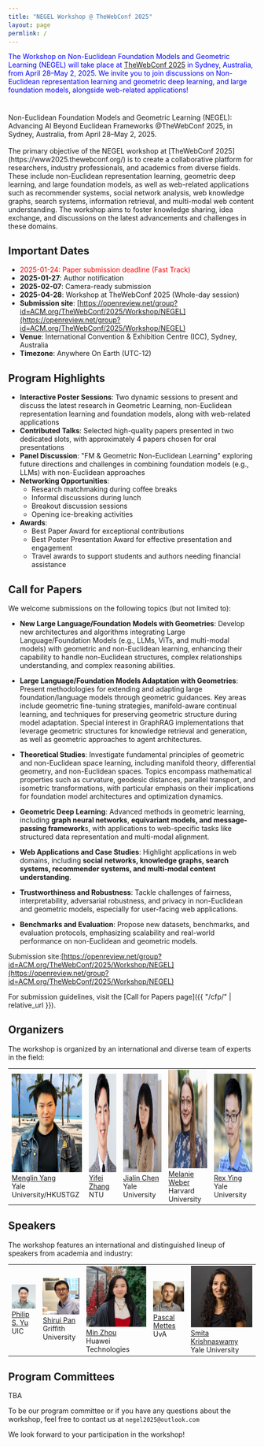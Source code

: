 ```yaml
---
title: "NEGEL Workshop @ TheWebConf 2025"
layout: page
permlink: /
---
```


<link rel="stylesheet" href="style.css">

<div style="color: blue; margin-bottom: 5ex;">
<p>The Workshop on Non-Euclidean Foundation Models and Geometric Learning (NEGEL) will take place at <a href="https://www2025.thewebconf.org/"> TheWebConf 2025</a> in Sydney, Australia, from April 28–May 2, 2025.
We invite you to join discussions on Non-Euclidean representation learning and geometric deep learning, and large foundation models, alongside web-related applications!</p>
</div>
<div class="banner-container">
 <div class="banner-overlay"></div>
 <div class="banner-text">
 Non-Euclidean Foundation Models and Geometric Learning (NEGEL): Advancing AI Beyond Euclidean Frameworks @TheWebConf 2025, in Sydney, Australia, from April 28–May 2, 2025.
 </div>
</div>

<br>
The primary objective of the NEGEL workshop at [TheWebConf 2025](https://www2025.thewebconf.org/) is to create a collaborative platform for researchers, industry professionals, and academics from diverse fields. These include non-Euclidean representation learning, geometric deep learning, and large foundation models, as well as web-related applications such as recommender systems, social network analysis, web knowledge graphs, search systems, information retrieval, and multi-modal web content understanding. The workshop aims to foster knowledge sharing, idea exchange, and discussions on the latest advancements and challenges in these domains.


## Important Dates

* <span style="color: red;">2025-01-24: Paper submission deadline (Fast Track)</span>   
* **2025-01-27**: Author notification
* **2025-02-07**: Camera-ready submission
* **2025-04-28**: Workshop at TheWebConf 2025 (Whole-day session)
* **Submission site**: [https://openreview.net/group?id=ACM.org/TheWebConf/2025/Workshop/NEGEL](https://openreview.net/group?id=ACM.org/TheWebConf/2025/Workshop/NEGEL)
* **Venue**: International Convention & Exhibition Centre (ICC), Sydney, Australia
* **Timezone**: Anywhere On Earth (UTC-12)



## Program Highlights

* **Interactive Poster Sessions**: Two dynamic sessions to present and discuss the latest research in Geometric Learning, non-Euclidean representation learning and foundation models, along with web-related applications
* **Contributed Talks**: Selected high-quality papers presented in two dedicated slots, with approximately 4 papers chosen for oral presentations
* **Panel Discussion**: "FM & Geometric Non-Euclidean Learning" exploring future directions and challenges in combining foundation models (e.g., LLMs) with non-Euclidean approaches
* **Networking Opportunities**:
  - Research matchmaking during coffee breaks
  - Informal discussions during lunch
  - Breakout discussion sessions
  - Opening ice-breaking activities
* **Awards**:
  - Best Paper Award for exceptional contributions
  - Best Poster Presentation Award for effective presentation and engagement
  - Travel awards to support students and authors needing financial assistance


## Call for Papers

We welcome submissions on the following topics (but not limited to):

- **New Large Language/Foundation Models with Geometries**: Develop new architectures and algorithms integrating Large Language/Foundation Models (e.g., LLMs, ViTs, and multi-modal models) with geometric and non-Euclidean learning, enhancing their capability to handle non-Euclidean structures, complex relationships understanding, and complex reasoning abilities.

- **Large Language/Foundation Models Adaptation with Geometries**: Present methodologies for extending and adapting large foundation/language models through geometric guidances. Key areas include geometric fine-tuning strategies, manifold-aware continual learning, and techniques for preserving geometric structure during model adaptation. Special interest in GraphRAG implementations that leverage geometric structures for knowledge retrieval and generation, as well as geometric approaches to agent architectures.

- **Theoretical Studies**: Investigate fundamental principles of geometric and non-Euclidean space learning, including manifold theory, differential geometry, and non-Euclidean spaces. Topics encompass mathematical properties such as curvature, geodesic distances, parallel transport, and isometric transformations, with particular emphasis on their implications for foundation model architectures and optimization dynamics.

- **Geometric Deep Learning**: Advanced methods in geometric learning, including **graph neural networks**, **equivariant models, and message-passing framework**s, with applications to web-specific tasks like structured data representation and multi-modal alignment.

- **Web Applications and Case Studies**: Highlight applications in web domains, including **social networks, knowledge graphs, search systems, recommender systems, and multi-modal content understanding**.

- **Trustworthiness and Robustness**: Tackle challenges of fairness, interpretability, adversarial robustness, and privacy in non-Euclidean and geometric models, especially for user-facing web applications.

- **Benchmarks and Evaluation**: Propose new datasets, benchmarks, and evaluation protocols, emphasizing scalability and real-world performance on non-Euclidean and geometric models.



Submission site:[https://openreview.net/group?id=ACM.org/TheWebConf/2025/Workshop/NEGEL](https://openreview.net/group?id=ACM.org/TheWebConf/2025/Workshop/NEGEL)

For submission guidelines, visit the [Call for Papers page]({{ "/cfp/" | relative_url }}).

## Organizers

The workshop is organized by an international and diverse team of experts in the field:

<table>
 <tr>
 <td> 
 <img src="/images/people/menglin.png?raw=true" alt="1" width=200px height=200px><br/>
 <a href="https://yangmenglin.site/">Menglin Yang</a><br/>
 Yale University/HKUSTGZ
 </td>
 <td> 
 <img src="/images/people/yifei_L.png?raw=true" alt="1" width=200px height=200px><br/>
 <a href="http://yifeiacc.github.io/">Yifei Zhang</a><br/>
 NTU
 </td>
 <td> 
 <img src="/images/people/jialin.png?raw=true" alt="1" width=200px height=200px><br/>
 <a href="https://cather-chen.github.io/">Jialin Chen</a><br/>
 Yale University
 </td>
 <td> 
 <img src="/images/people/Melanie.png?raw=true" alt="1" width=200px height=200px><br/>
 <a href="http://melanie-weber.com/">Melanie Weber</a><br/>
 Harvard University
 </td>
 <td> 
 <img src="/images/people/rex.png?raw=true" alt="1" width=200px height=200px><br/>
 <a href="https://www.cs.yale.edu/homes/ying-rex/">Rex Ying</a><br/>
 Yale University
 </td>
 </tr> 
</table>

## Speakers

The workshop features an international and distinguished lineup of speakers from academia and industry:

<table>
 <tr>
 <td>
 <img src="/images/people/philip.png" alt="Philip S. Yu">
 <br>
 <a href="https://cs.uic.edu/profiles/philip-yu/">Philip S. Yu</a>
 <br>
 UIC
 </td>
 <td>
 <img src="/images/people/shirui.png" alt="Shirui Pan">
 <br>
 <a href="https://scholar.google.com.au/citations?user=frWRJN4AAAAJ&hl=en">Shirui Pan</a>
 <br>
 Griffith University
 </td>
 <td>
 <img src="/images/people/min.png" alt="Min Zhou">
 <br>
 <a href="https://scholar.google.com/citations?user=P8WYyYIAAAAJ&hl=en">Min Zhou</a>
 <br>
 Huawei Technologies
 </td>
 <td>
 <img src="/images/people/pascal.png" alt="Pascal Mettes">
 <br>
 <a href="https://staff.fnwi.uva.nl/p.s.m.mettes/">Pascal Mettes</a>
 <br>
 UvA
 </td>
  <td>
 <img src="/images/people/smita.png" alt="Smita Krishnaswamy">
 <br>
 <a href="https://scholar.google.com/citations?user=l2Pr9m8AAAAJ&hl=en">Smita Krishnaswamy</a>
 <br>
 Yale University
 </td>
 </tr>
</table>


## Program Committees

TBA

To be our program committee or if you have any questions about the workshop, feel free to contact us at `negel2025@outlook.com`

We look forward to your participation in the workshop!